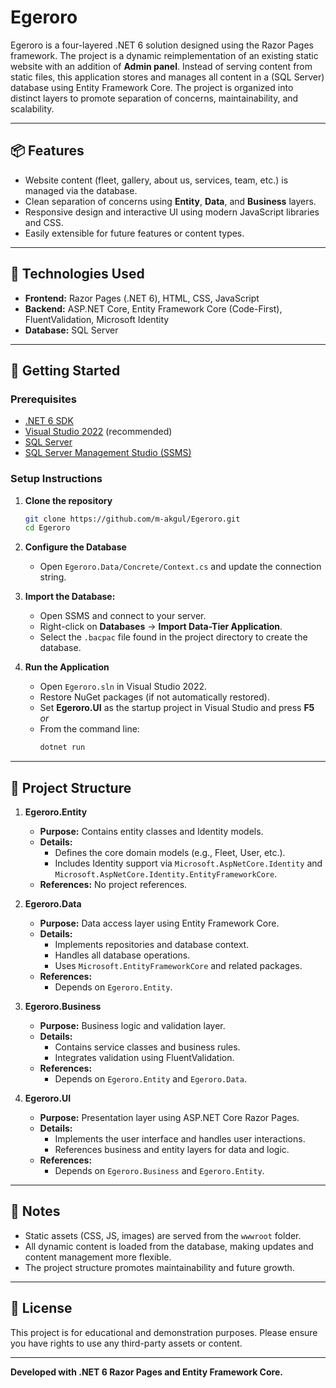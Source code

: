 
# Egeroro

Egeroro is a four-layered .NET 6 solution designed using the Razor Pages framework. The project is a dynamic reimplementation of an existing static website with an addition of **Admin panel**. Instead of serving content from static files, this application stores and manages all content in a (SQL Server) database using Entity Framework Core. The project is organized into distinct layers to promote separation of concerns, maintainability, and scalability.

---

## 📦 Features

- Website content (fleet, gallery, about us, services, team, etc.) is managed via the database.  
- Clean separation of concerns using **Entity**, **Data**, and **Business** layers.  
- Responsive design and interactive UI using modern JavaScript libraries and CSS.  
- Easily extensible for future features or content types.

---

## 🧰 Technologies Used

- **Frontend:** Razor Pages (.NET 6), HTML, CSS, JavaScript
- **Backend:** ASP.NET Core, Entity Framework Core (Code-First), FluentValidation, Microsoft Identity
- **Database:** SQL Server

---

## 🚀 Getting Started

### Prerequisites

- [.NET 6 SDK](https://dotnet.microsoft.com/download/dotnet/6.0)  
- [Visual Studio 2022](https://visualstudio.microsoft.com/) (recommended)
- [SQL Server](https://www.microsoft.com/en-us/sql-server/sql-server-downloads)  
- [SQL Server Management Studio (SSMS)](https://learn.microsoft.com/en-us/sql/ssms/download-ssms)

### Setup Instructions

1. **Clone the repository**  
   ```bash
   git clone https://github.com/m-akgul/Egeroro.git
   cd Egeroro
   ```

2. **Configure the Database**  
   - Open `Egeroro.Data/Concrete/Context.cs` and update the connection string.  

3. **Import the Database:**
   - Open SSMS and connect to your server.
   - Right-click on **Databases** → **Import Data-Tier Application**.
   - Select the `.bacpac` file found in the project directory to create the database.

4. **Run the Application**  
   - Open `Egeroro.sln` in Visual Studio 2022.
   - Restore NuGet packages (if not automatically restored).
   - Set **Egeroro.UI** as the startup project in Visual Studio and press **F5**  
     _or_  
   - From the command line:  
     ```bash
     dotnet run
     ```


---

## 📂 Project Structure

1. **Egeroro.Entity** 
   - **Purpose:** Contains entity classes and Identity models.
   - **Details:**  
      - Defines the core domain models (e.g., Fleet, User, etc.).
      - Includes Identity support via `Microsoft.AspNetCore.Identity` and `Microsoft.AspNetCore.Identity.EntityFrameworkCore`.
   - **References:** No project references.

2. **Egeroro.Data**
   - **Purpose:** Data access layer using Entity Framework Core.
   - **Details:**  
     - Implements repositories and database context.
     - Handles all database operations.
     - Uses `Microsoft.EntityFrameworkCore` and related packages.
   - **References:**  
     - Depends on `Egeroro.Entity`.

3. **Egeroro.Business**
   - **Purpose:** Business logic and validation layer.
   - **Details:**  
     - Contains service classes and business rules.
     - Integrates validation using FluentValidation.
   - **References:**  
     - Depends on `Egeroro.Entity` and `Egeroro.Data`.

4. **Egeroro.UI**
   - **Purpose:** Presentation layer using ASP.NET Core Razor Pages.
   - **Details:**  
     - Implements the user interface and handles user interactions.
     - References business and entity layers for data and logic.
   - **References:**  
     - Depends on `Egeroro.Business` and `Egeroro.Entity`.


---

## 📝 Notes

- Static assets (CSS, JS, images) are served from the `wwwroot` folder.  
- All dynamic content is loaded from the database, making updates and content management more flexible.  
- The project structure promotes maintainability and future growth.

---

## 📜 License

This project is for educational and demonstration purposes. Please ensure you have rights to use any third-party assets or content.

---

**Developed with .NET 6 Razor Pages and Entity Framework Core.**
